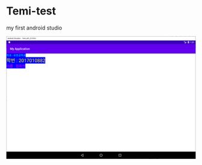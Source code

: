 # Temi-test
my first android studio

![과제](https://github.com/right-chan/Temi-test/blob/main/%EA%B3%BC%EC%A0%9C2.png)
